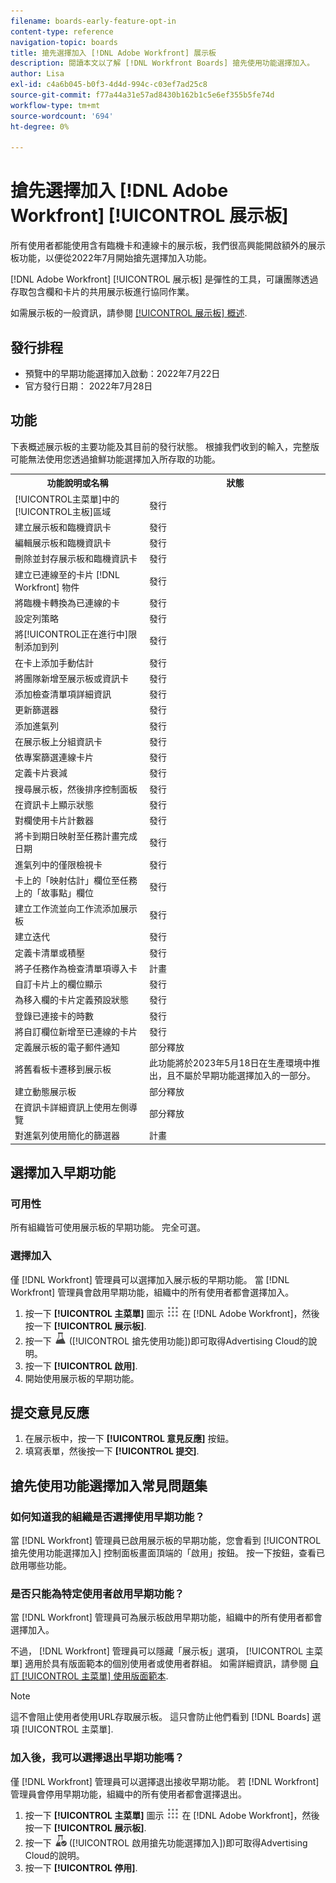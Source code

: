 ```yaml
---
filename: boards-early-feature-opt-in
content-type: reference
navigation-topic: boards
title: 搶先選擇加入 [!DNL Adobe Workfront] 展示板
description: 閱讀本文以了解 [!DNL Workfront Boards] 搶先使用功能選擇加入。
author: Lisa
exl-id: c4a6b045-b0f3-4d4d-994c-c03ef7ad25c8
source-git-commit: f77a44a31e57ad8430b162b1c5e6ef355b5fe74d
workflow-type: tm+mt
source-wordcount: '694'
ht-degree: 0%

---
```


# 搶先選擇加入 [!DNL Adobe Workfront] [!UICONTROL 展示板]

所有使用者都能使用含有臨機卡和連線卡的展示板，我們很高興能開啟額外的展示板功能，以便從2022年7月開始搶先選擇加入功能。

[!DNL Adobe Workfront] [!UICONTROL 展示板] 是彈性的工具，可讓團隊透過存取包含欄和卡片的共用展示板進行協同作業。

如需展示板的一般資訊，請參閱 [[!UICONTROL 展示板] 概述](/help/quicksilver/agile/boards-overview.md).

## 發行排程

* 預覽中的早期功能選擇加入啟動：2022年7月22日
* 官方發行日期： 2022年7月28日

## 功能

下表概述展示板的主要功能及其目前的發行狀態。 根據我們收到的輸入，完整版可能無法使用您透過搶鮮功能選擇加入所存取的功能。

<table style="table-layout:auto"> 
 <tbody> 
  <tr> 
   <th><strong>功能說明或名稱</strong></th>
   <th><strong>狀態</strong></th> 
  </tr>
  <tr>
   <td>[!UICONTROL主菜單]中的[!UICONTROL主板]區域</td>
   <td>發行</td>
  </tr>
    <tr>
   <td>建立展示板和臨機資訊卡</td>
   <td>發行</td>
  </tr>
  <tr>
   <td>編輯展示板和臨機資訊卡</td>
   <td>發行</td>
  </tr>
  <tr>
   <td>刪除並封存展示板和臨機資訊卡</td>
   <td>發行</td>
  </tr>
  <tr>
   <td>建立已連線至的卡片 [!DNL Workfront] 物件</td>
   <td>發行</td>
  </tr>
  <tr>
   <td>將臨機卡轉換為已連線的卡</td>
   <td>發行</td>
  </tr>
  <tr>
   <td>設定列策略</td>
   <td>發行</td>
  </tr>
  <tr>
   <td>將[!UICONTROL正在進行中]限制添加到列</td>
   <td>發行</td>
  </tr>
  <tr>
   <td>在卡上添加手動估計</td>
   <td>發行</td>
  </tr>
  <tr>
   <td>將團隊新增至展示板或資訊卡</td>
   <td>發行</td>
  </tr>
  <tr>
   <td>添加檢查清單項詳細資訊</td>
   <td>發行</td>
  </tr>
  <tr>
   <td>更新篩選器</td>
   <td>發行</td>
  </tr>
  <tr>
   <td>添加進氣列</td>
   <td>發行</td>
  </tr>
  <tr>
   <td>在展示板上分組資訊卡</td>
   <td>發行</td>
  </tr>
  <tr>
   <td>依專案篩選連線卡片</td>
   <td>發行</td>
  </tr>
  <tr>
   <td>定義卡片衰減</td>
   <td>發行</td>
  </tr>
  <tr>
   <td>搜尋展示板，然後排序控制面板</td>
   <td>發行</td>
  </tr>
  <tr>
   <td>在資訊卡上顯示狀態</td>
   <td>發行</td>
  </tr>
  <tr>
   <td>對欄使用卡片計數器</td>
   <td>發行</td>
  </tr>
  <tr>
   <td>將卡到期日映射至任務計畫完成日期</td>
   <td>發行</td>
  </tr>
  <tr>
   <td>進氣列中的僅限檢視卡</td>
   <td>發行</td>
  </tr>
  <tr>
   <td>卡上的「映射估計」欄位至任務上的「故事點」欄位</td>
   <td>發行</td>
  </tr>
  <tr>
   <td>建立工作流並向工作流添加展示板</td>
   <td>發行</td>
  </tr>
  <tr>
   <td>建立迭代</td>
   <td>發行</td>
  </tr>
  <tr>
   <td>定義卡清單或積壓</td>
   <td>發行</td>
  </tr>
  <tr>
   <td>將子任務作為檢查清單項導入卡</td>
   <td>計畫</td>
  </tr>
  <tr>
   <td>自訂卡片上的欄位顯示</td>
   <td>發行</td>
  </tr>  
  <tr>
   <td>為移入欄的卡片定義預設狀態</td>
   <td>發行</td>
  </tr>
  <tr>
   <td>登錄已連接卡的時數</td>
   <td>發行</td>
  </tr>
  <tr>
   <td>將自訂欄位新增至已連線的卡片</td>
   <td>發行</td>
  </tr>
  <tr>
   <td>定義展示板的電子郵件通知</td>
   <td>部分釋放</td>
  </tr>
  <tr>
   <td>將舊看板卡遷移到展示板</td>
   <td>此功能將於2023年5月18日在生產環境中推出，且不屬於早期功能選擇加入的一部分。</td>
  </tr>
  <tr>
   <td>建立動態展示板</td>
   <td>部分釋放</td>
  </tr>
  <tr>
   <td>在資訊卡詳細資訊上使用左側導覽</td>
   <td>部分釋放</td>
  </tr>
  <tr>
   <td>對進氣列使用簡化的篩選器</td>
   <td>計畫</td>
  </tr>
 </tbody> 
</table>

## 選擇加入早期功能

### 可用性

所有組織皆可使用展示板的早期功能。 完全可選。

### 選擇加入

僅 [!DNL Workfront] 管理員可以選擇加入展示板的早期功能。 當 [!DNL Workfront] 管理員會啟用早期功能，組織中的所有使用者都會選擇加入。

1. 按一下 **[!UICONTROL 主菜單]** 圖示 ![](assets/main-menu-icon.png) 在 [!DNL Adobe Workfront]，然後按一下 **[!UICONTROL 展示板]**.
1. 按一下 ![搶先使用功能](assets/early-feature-opt-in-not-enabled.png) ([!UICONTROL 搶先使用功能])即可取得Advertising Cloud的說明。
1. 按一下 **[!UICONTROL 啟用]**.
1. 開始使用展示板的早期功能。

## 提交意見反應

1. 在展示板中，按一下 **[!UICONTROL 意見反應]** 按鈕。
1. 填寫表單，然後按一下 **[!UICONTROL 提交]**.

## 搶先使用功能選擇加入常見問題集

### 如何知道我的組織是否選擇使用早期功能？

當 [!DNL Workfront] 管理員已啟用展示板的早期功能，您會看到 [!UICONTROL 搶先使用功能選擇加入] 控制面板畫面頂端的「啟用」按鈕。 按一下按鈕，查看已啟用哪些功能。

### 是否只能為特定使用者啟用早期功能？

當 [!DNL Workfront] 管理員可為展示板啟用早期功能，組織中的所有使用者都會選擇加入。

不過， [!DNL Workfront] 管理員可以隱藏「展示板」選項， [!UICONTROL 主菜單] 適用於具有版面範本的個別使用者或使用者群組。 如需詳細資訊，請參閱 [自訂 [!UICONTROL 主菜單] 使用版面範本](/help/quicksilver/administration-and-setup/customize-workfront/use-layout-templates/customize-main-menu.md).

>[!NOTE]
>
>這不會阻止使用者使用URL存取展示板。 這只會防止他們看到 [!DNL Boards] 選項 [!UICONTROL 主菜單].

### 加入後，我可以選擇退出早期功能嗎？

僅 [!DNL Workfront] 管理員可以選擇退出接收早期功能。 若 [!DNL Workfront] 管理員會停用早期功能，組織中的所有使用者都會選擇退出。

1. 按一下 **[!UICONTROL 主菜單]** 圖示 ![](assets/main-menu-icon.png) 在 [!DNL Adobe Workfront]，然後按一下 **[!UICONTROL 展示板]**.
1. 按一下 ![啟用搶先功能選擇加入](assets/early-feature-opt-in-enabled.png) ([!UICONTROL 啟用搶先功能選擇加入])即可取得Advertising Cloud的說明。
1. 按一下 **[!UICONTROL 停用]**.
